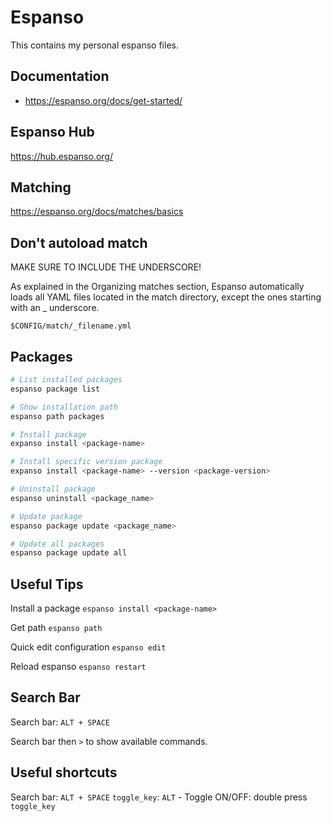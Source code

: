 # Espanso

This contains my personal espanso files.

## Documentation

- https://espanso.org/docs/get-started/

## Espanso Hub

https://hub.espanso.org/

## Matching

https://espanso.org/docs/matches/basics

## Don't autoload match

MAKE SURE TO INCLUDE THE UNDERSCORE!

As explained in the Organizing matches section, Espanso automatically loads all YAML files located in the match directory, except the ones starting with an \_ underscore.

`$CONFIG/match/_filename.yml`

## Packages

```sh
# List installed packages
espanso package list

# Show installation path
espanso path packages

# Install package
expanso install <package-name>

# Install specific version package
expanso install <package-name> --version <package-version>

# Uninstall package
espanso uninstall <package_name>

# Update package
espanso package update <package_name>

# Update all packages
espanso package update all
```
## Useful Tips

Install a package
`espanso install <package-name>`

Get path
`espanso path`

Quick edit configuration
`espanso edit`

Reload espanso
`espanso restart`

## Search Bar

Search bar: `ALT + SPACE`

Search bar then `>` to show available commands.

## Useful shortcuts

Search bar: `ALT + SPACE`
`toggle_key`: `ALT` - Toggle ON/OFF: double press `toggle_key`
